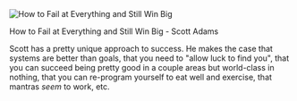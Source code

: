 <img src="../../public/images/book_covers/howtofail.jpg" id="cover" alt="How to Fail at Everything and Still Win Big"/>
<p id="title">How to Fail at Everything and Still Win Big - Scott Adams</p>

Scott has a pretty unique approach to success. 
He makes the case that systems are better than goals, that you need to "allow luck to find you", that you can succeed being pretty good in a couple areas but world-class in nothing, that you can re-program yourself to eat well and exercise, that mantras _seem_ to work, etc.
